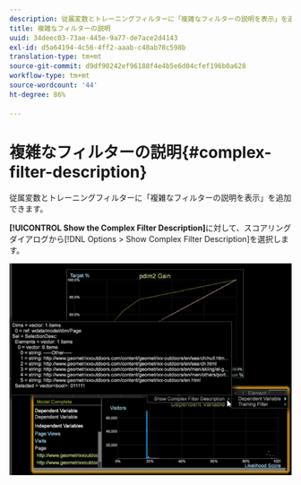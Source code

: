 ```yaml
---
description: 従属変数とトレーニングフィルターに「複雑なフィルターの説明を表示」を追加できます。
title: 複雑なフィルターの説明
uuid: 34deec03-73ae-445e-9a77-de7ace2d4143
exl-id: d5a64194-4c56-4ff2-aaab-c48ab78c598b
translation-type: tm+mt
source-git-commit: d9df90242ef96188f4e4b5e6d04cfef196b0a628
workflow-type: tm+mt
source-wordcount: '44'
ht-degree: 86%

---
```


# 複雑なフィルターの説明{#complex-filter-description}

従属変数とトレーニングフィルターに「複雑なフィルターの説明を表示」を追加できます。

**[!UICONTROL Show the Complex Filter Description]**&#x200B;に対して、スコアリングダイアログから[!DNL Options > Show Complex Filter Description]を選択します。

![](assets/propensity_Show_complex.png)
